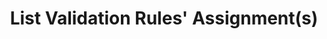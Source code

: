 ---
title: List Validation Rules' Assignment(s)
type: endpoint
category: 639ba2628407100061f5faac
slug: list-validation-rules-assignments
parentDoc: 639ba2658407100061f5fabb
hidden: false
order: 6
---